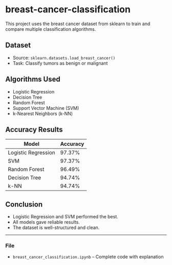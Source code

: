 # breast-cancer-classification
This project uses the breast cancer dataset from sklearn to train and compare multiple classification algorithms.

##  Dataset
- Source: `sklearn.datasets.load_breast_cancer()`
- Task: Classify tumors as benign or malignant

##  Algorithms Used
- Logistic Regression
- Decision Tree
- Random Forest
- Support Vector Machine (SVM)
- k-Nearest Neighbors (k-NN)

## Accuracy Results
| Model                | Accuracy |
|---------------------|----------|
| Logistic Regression | 97.37%   |
| SVM                 | 97.37%   |
| Random Forest       | 96.49%   |
| Decision Tree       | 94.74%   |
| k-NN                | 94.74%   |

## Conclusion
- Logistic Regression and SVM performed the best.
- All models gave reliable results.
- The dataset is well-structured and clean.

---

### File
- `breast_cancer_classification.ipynb` – Complete code with explanation
